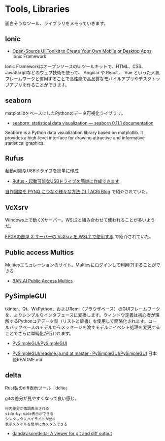 # Tools, Libraries

面白そうなツール、ライブラリをメモっていきます。

## Ionic

* [Open-Source UI Toolkit to Create Your Own Mobile or Desktop Apps](https://ionicframework.com/jp/docs/) Ionic Framework

Ionic FrameworkはオープンソースのUIツールキットで、HTML、CSS、JavaScriptなどのウェブ技術を使って、 Angular や React 、 Vue といった人気フレームワークと併用することで高性能で高品質なモバイルアプリやデスクトップアプリを作ることができます。

## seaborn

matplotlibをベースにしたPythonのデータ可視化ライブラリ。

* [seaborn: statistical data visualization — seaborn 0.11.1 documentation](https://seaborn.pydata.org/)

Seaborn is a Python data visualization library based on matplotlib. It provides a high-level interface for drawing attractive and informative statistical graphics.

## Rufus

起動可能なUSBドライブを簡単に作成

* [Rufus - 起動可能なUSBドライブを簡単に作成できます](https://rufus.ie/ja/)

[自作回路を PYNQ につなぐ様々な方法 (1) | ACRi Blog](https://www.acri.c.titech.ac.jp/wordpress/archives/11224) で紹介されていた。

## VcXsrv

Windows上で動くXサーバー。WSL2と組み合わせて使われることが多いようだ。

[FPGAの部屋 X サーバーの VcXsrv を WSL2 で使用する](https://marsee101.blog.fc2.com/blog-entry-4932.html) で紹介されていた。

## Public access Multics

Multicsエミュレーションのサイト。Multicsにログインして利用(?)することができる

* [BAN.AI Public Access Multics](https://ban.ai/multics/)

## PySimpleGUI

tkinter、Qt、WxPython、およびRemi（ブラウザベース）のGUIフレームワークを、よりシンプルなインタフェースに変換します。ウィンドウ定義は初心者が理解するPythonコアデータ型（リストと辞書）を使用して簡略化されます。コールバックベースのモデルからメッセージを渡すモデルにイベント処理を変更することでさらに単純化が行われます。

* [PySimpleGUI/PySimpleGUI](https://github.com/PySimpleGUI/PySimpleGUI)

* [PySimpleGUI/readme.ja.md at master · PySimpleGUI/PySimpleGUI](https://github.com/PySimpleGUI/PySimpleGUI/blob/master/readme.ja.md) 日本語README.md

## delta

Rust製のdiff表示ツール「delta」

gitの差分が見やすくなって良い感じ。

    行内差分が強調表示される
    side-by-side表示ができる
    シンタックスハイライトが効く
    表示スタイルを簡単にカスタムできる

* [dandavison/delta: A viewer for git and diff output](https://github.com/dandavison/delta)
